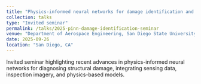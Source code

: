 ```yaml
---
title: "Physics-informed neural networks for damage identification and structural condition assessment"
collection: talks
type: "Invited seminar"
permalink: /talks/2025-pinn-damage-identification-seminar
venue: "Department of Aerospace Engineering, San Diego State University"
date: 2025-09-26
location: "San Diego, CA"
---
```


Invited seminar highlighting recent advances in physics-informed neural networks for diagnosing structural damage, integrating sensing data, inspection imagery, and physics-based models.
